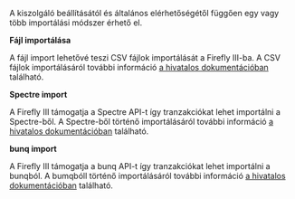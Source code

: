 A kiszolgáló beállításától és általános elérhetőségétől függően egy vagy több importálási módszer érhető el.

**Fájl importálása**

A fájl import lehetővé teszi CSV fájlok importálását a Firefly III-ba. A CSV fájlok importálásáról további információ [a hivatalos dokumentációban](https://firefly-iii.readthedocs.io/en/latest/import/csv.html) található.

**Spectre import**

A Firefly III támogatja a Spectre API-t így tranzakciókat lehet importálni a Spectre-ből. A Spectre-ből történő importálásáról további információ [a hivatalos dokumentációban](https://firefly-iii.readthedocs.io/en/latest/import/spectre.html) található.

**bunq import**

A Firefly III támogatja a bunq API-t így tranzakciókat lehet importálni a bunqból. A bumqbóll történő importálásáról további információ [a hivatalos dokumentációban](https://firefly-iii.readthedocs.io/en/latest/import/bunq.html) található.